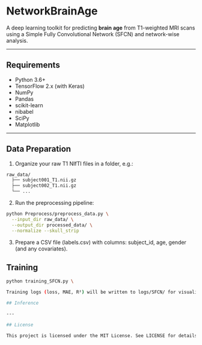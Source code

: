 # NetworkBrainAge

A deep learning toolkit for predicting **brain age** from T1-weighted MRI scans using a Simple Fully Convolutional Network (SFCN) and network-wise analysis.

---

## Requirements

- Python 3.6+  
- TensorFlow 2.x (with Keras)  
- NumPy  
- Pandas  
- scikit-learn  
- nibabel  
- SciPy  
- Matplotlib  
---

## Data Preparation
1.	Organize your raw T1 NIfTI files in a folder, e.g.:
```bash
raw_data/
  ├── subject001_T1.nii.gz
  ├── subject002_T1.nii.gz
  └── ...
```
2. Run the preprocessing pipeline:
```bash
python Preprocess/preprocess_data.py \
  --input_dir raw_data/ \
  --output_dir processed_data/ \
  --normalize --skull_strip
```
3. Prepare a CSV file (labels.csv) with columns: subject_id, age, gender (and any covariates).

## Training
```bash
python training_SFCN.py \

Training logs (loss, MAE, R²) will be written to logs/SFCN/ for visualization in TensorBoard.

## Inference

---

## License

This project is licensed under the MIT License. See LICENSE for details.
